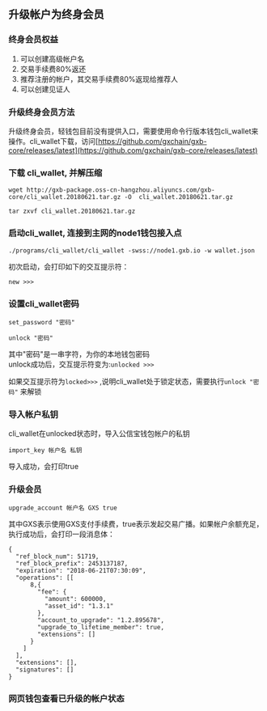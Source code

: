 ## 升级帐户为终身会员

### 终身会员权益

1. 可以创建高级帐户名
2. 交易手续费80%返还
3. 推荐注册的帐户，其交易手续费80%返现给推荐人
4. 可以创建见证人

### 升级终身会员方法

升级终身会员，轻钱包目前没有提供入口，需要使用命令行版本钱包cli\_wallet来操作。cli\_wallet下载，访问[https://github.com/gxchain/gxb-core/releases/latest](https://github.com/gxchain/gxb-core/releases/latest)

### 下载 cli\_wallet, 并解压缩

```
wget http://gxb-package.oss-cn-hangzhou.aliyuncs.com/gxb-core/cli_wallet.20180621.tar.gz -O  cli_wallet.20180621.tar.gz
```

```
tar zxvf cli_wallet.20180621.tar.gz
```

### 启动cli\_wallet, 连接到主网的node1钱包接入点

```
./programs/cli_wallet/cli_wallet -swss://node1.gxb.io -w wallet.json
```

初次启动，会打印如下的交互提示符：

```
new >>>
```

### 设置cli\_wallet密码

```
set_password "密码"
```

```
unlock "密码"
```

其中"密码"是一串字符，为你的本地钱包密码  
unlock成功后，交互提示符变为:`unlocked >>>`

如果交互提示符为`locked>>>` ,说明cli\_wallet处于锁定状态，需要执行`unlock "密码"` 来解锁

### 导入帐户私钥

cli\_wallet在unlocked状态时，导入公信宝钱包帐户的私钥

```
import_key 帐户名 私钥
```

导入成功，会打印true

### 升级会员

`upgrade_account 帐户名 GXS true`

其中GXS表示使用GXS支付手续费，true表示发起交易广播。如果帐户余额充足，执行成功后，会打印一段消息体：

```
{
  "ref_block_num": 51719,
  "ref_block_prefix": 2453137187,
  "expiration": "2018-06-21T07:30:09",
  "operations": [[
      8,{
        "fee": {
          "amount": 600000,
          "asset_id": "1.3.1"
        },
        "account_to_upgrade": "1.2.895678",
        "upgrade_to_lifetime_member": true,
        "extensions": []
      }
    ]
  ],
  "extensions": [],
  "signatures": []
}
```

### 网页钱包查看已升级的帐户状态




